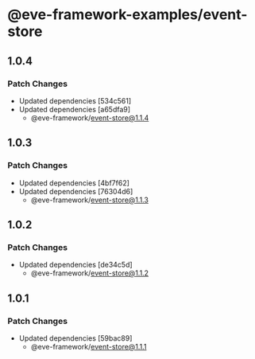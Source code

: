 # @eve-framework-examples/event-store

## 1.0.4

### Patch Changes

- Updated dependencies [534c561]
- Updated dependencies [a65dfa9]
  - @eve-framework/event-store@1.1.4

## 1.0.3

### Patch Changes

- Updated dependencies [4bf7f62]
- Updated dependencies [76304d6]
  - @eve-framework/event-store@1.1.3

## 1.0.2

### Patch Changes

- Updated dependencies [de34c5d]
  - @eve-framework/event-store@1.1.2

## 1.0.1

### Patch Changes

- Updated dependencies [59bac89]
  - @eve-framework/event-store@1.1.1
